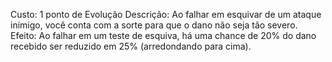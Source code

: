 Custo: 1 ponto de Evolução
Descrição: Ao falhar em esquivar de um ataque inimigo, você conta com a sorte para que o dano não seja tão severo.
Efeito: Ao falhar em um teste de esquiva, há uma chance de 20% do dano recebido ser reduzido em 25% (arredondando para cima).